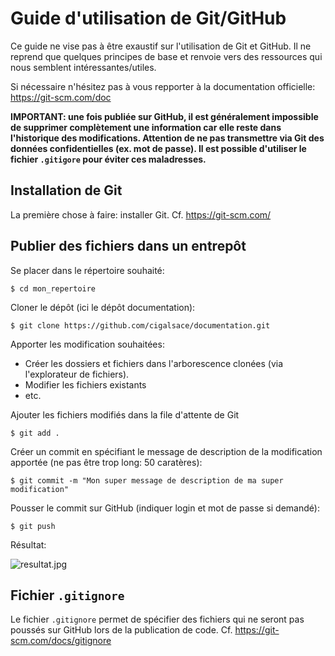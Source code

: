# Guide d'utilisation de Git/GitHub

Ce guide ne vise pas à être exaustif sur l'utilisation de Git et GitHub. Il ne reprend que quelques principes de base et renvoie vers des ressources qui nous semblent intéressantes/utiles.

Si nécessaire n'hésitez pas à vous repporter à la documentation officielle: https://git-scm.com/doc

**IMPORTANT: une fois publiée sur GitHub, il est généralement impossible de supprimer complètement une information car elle reste dans l'historique des modifications. Attention de ne pas transmettre via Git des données confidentielles (ex. mot de passe). Il est possible d'utiliser le fichier `.gitigore` pour éviter ces maladresses.** 


## Installation de Git

La première chose à faire: installer Git.
Cf. https://git-scm.com/


## Publier des fichiers dans un entrepôt

Se placer dans le répertoire souhaité:

```
$ cd mon_repertoire
```

Cloner le dépôt (ici le dépôt documentation):

```
$ git clone https://github.com/cigalsace/documentation.git
```

Apporter les modification souhaitées:
- Créer les dossiers et fichiers dans l'arborescence clonées (via l'explorateur de fichiers).
- Modifier les fichiers existants
- etc.

Ajouter les fichiers modifiés dans la file d'attente de Git

```
$ git add .
```

Créer un commit en spécifiant le message de description de la modification apportée (ne pas être trop long: 50 caratères):

```
$ git commit -m "Mon super message de description de ma super modification"
```

Pousser le commit sur GitHub (indiquer login et mot de passe si demandé):

```
$ git push
```

Résultat:

![resultat.jpg](resultat.jpg)


## Fichier `.gitignore`

Le fichier `.gitignore` permet de spécifier des fichiers qui ne seront pas poussés sur GitHub lors de la publication de code.
Cf. https://git-scm.com/docs/gitignore
